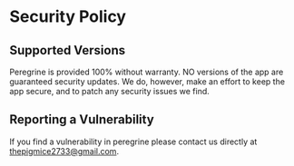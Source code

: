 # Security Policy

## Supported Versions

Peregrine is provided 100% without warranty. NO versions of the app are guaranteed
security updates. We do, however, make an effort to keep the app secure, and to patch
any security issues we find.

## Reporting a Vulnerability

If you find a vulnerability in peregrine please contact us directly at thepigmice2733@gmail.com.
